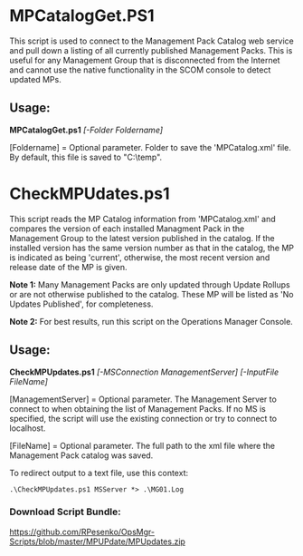
# MPCatalogGet.PS1
This script is used to connect to the Management Pack Catalog web service and pull down a listing of all currently published Management Packs.  This is useful for any Management Group that is disconnected from the Internet and cannot use the native functionality in the SCOM console to detect updated MPs.

## Usage:
**MPCatalogGet.ps1** *[-Folder Foldername]*

[Foldername] = Optional parameter.  Folder to save the 'MPCatalog.xml' file.  By default, this file is saved to "C:\temp".


# CheckMPUdates.ps1
This script reads the MP Catalog information from 'MPCatalog.xml' and compares the version of each installed Managment Pack in the Management Group to the latest version published in the catalog.  If the installed version has the same version number as that in the catalog, the MP is indicated as being 'current', otherwise, the most recent version and release date of the MP is given.  

**Note 1:** Many Management Packs are only updated through Update Rollups or are not otherwise published to the catalog.  These MP will be listed as 'No Updates Published', for completeness.

**Note 2:** For best results, run this script on the Operations Manager Console.

## Usage:
**CheckMPUpdates.ps1** *[-MSConnection ManagementServer] [-InputFile FileName]*

[ManagementServer] = Optional parameter.  The Management Server to connect to when obtaining the list of Management Packs.  If no MS is specified, the script will use the existing connection or try to connect to localhost.

[FileName] = Optional parameter.  The full path to the xml file where the Management Pack catalog was saved.  

To redirect output to a text file, use this context:

`.\CheckMPUpdates.ps1 MSServer *> .\MG01.Log`

### Download Script Bundle:   
https://github.com/RPesenko/OpsMgr-Scripts/blob/master/MPUPdate/MPUpdates.zip

